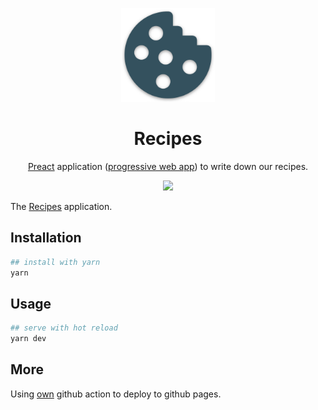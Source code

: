 <p align="center">
  <a href="https://guillaumejparis.github.io/recipes" rel="noopener" target="_blank"><img width="150" src="./src/assets/icons/android-chrome-192x192.png" alt="Material-UI logo"></a></p>
</p>

<h1 align="center">Recipes</h1>

<div align="center">

[Preact](https://preactjs.com/) application ([progressive web app](https://developers.google.com/web/progressive-web-apps)) to write down our recipes.

![](https://github.com/guillaumejparis/recipes/workflows/Recipes%20CI/badge.svg)

</div>

The [Recipes](https://guillaumejparis.github.io/recipes/) application.

## Installation

```bash
## install with yarn
yarn
```

## Usage

```bash
## serve with hot reload
yarn dev
```

## More

Using [own](https://github.com/guillaumejparis/gh-actions-deploy-gh-pages) github action to deploy to github pages.
